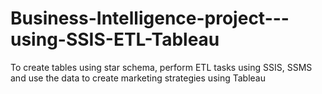 # Business-Intelligence-project---using-SSIS-ETL-Tableau
To create tables using star schema, perform ETL tasks using SSIS, SSMS and use the data to create marketing strategies using Tableau
